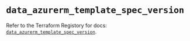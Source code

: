 # `data_azurerm_template_spec_version`

Refer to the Terraform Registory for docs: [`data_azurerm_template_spec_version`](https://www.terraform.io/docs/providers/azurerm/d/template_spec_version).

